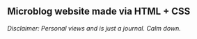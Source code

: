 ## Microblog website made via HTML + CSS

_Disclaimer: Personal views and is just a journal. Calm down._
